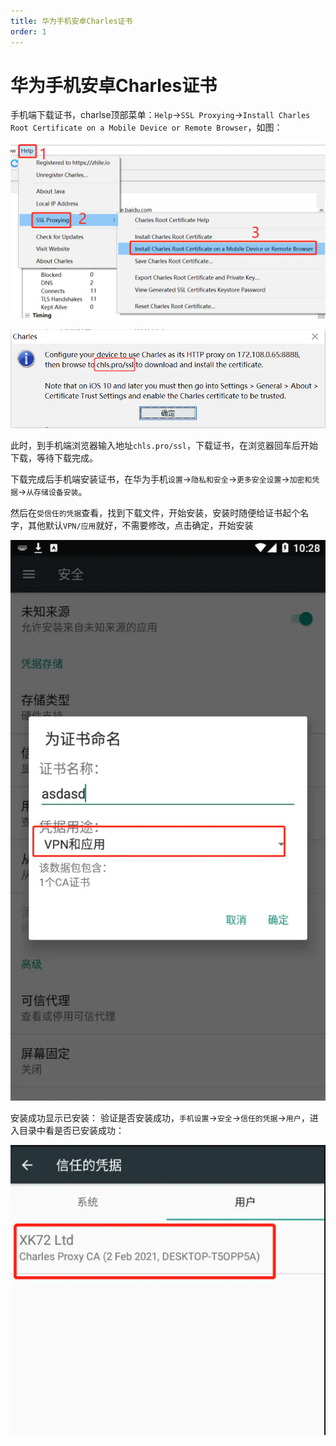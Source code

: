 ```yaml
---
title: 华为手机安卓Charles证书
order: 1
---
```


# 华为手机安卓Charles证书

手机端下载证书，charlse顶部菜单：`Help`->`SSL Proxying`->`Install Charles Root Certificate on a Mobile Device or Remote Browser`，如图：

![6172bc26e12dad8de5cead5390563a94](./image/889830DA-C967-4EF5-A41D-6A1DF2768CE9.png)

![739fb705fec6f975ce14fb0508951969](./image/FF0FBC23-DEBE-48AC-AB41-AB33C78871DC.png)

此时，到手机端浏览器输入地址`chls.pro/ssl`，下载证书，在浏览器回车后开始下载，等待下载完成。



下载完成后手机端安装证书，在华为手机`设置`->`隐私和安全`->`更多安全设置`->`加密和凭据`->`从存储设备安装`。

然后在`受信任的凭据`查看，找到下载文件，开始安装，安装时随便给证书起个名字，其他默认`VPN/应用`就好，不需要修改，点击确定，开始安装

![c81ac8bd81734ed6486c0a48d55f214e](./image/8CF86C8E-8832-4C72-AFBE-3516B8B8A6E8.png)


安装成功显示已安装：
验证是否安装成功，`手机设置`->`安全`->`信任的凭据`->`用户`，进入目录中看是否已安装成功：

![544f2f5af78a0a247d17d5fdcec06c17](./image/8ACE678D-8918-4904-BCB4-7538B860DAE2.png)

